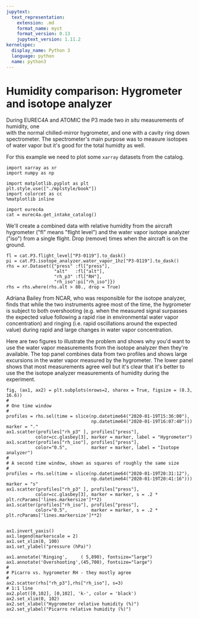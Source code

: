 ```yaml
---
jupytext:
  text_representation:
    extension: .md
    format_name: myst
    format_version: 0.13
    jupytext_version: 1.11.2
kernelspec:
  display_name: Python 3
  language: python
  name: python3
---
```


# Humidity comparison: Hygrometer and isotope analyzer

During EUREC4A and ATOMIC the P3 made two _in situ_ measurements of humidity, one  
with the normal chilled-mirror hygrometer, and one with a cavity ring down spectrometer.
The spectrometer's main purpose was to measure isotopes of water vapor but it's
good for the total humidty as well.

For this example we need to plot some `xarray` datasets from the catalog.

```{code-cell} ipython3
import xarray as xr
import numpy as np

import matplotlib.pyplot as plt
plt.style.use(["./mplstyle/book"])
import colorcet as cc
%matplotlib inline

import eurec4a
cat = eurec4a.get_intake_catalog()
```

We'll create a combined data with relative humidity from the aircraft hygrometer
("fl" means "flight level") and the water vapor isotope analyzer ("iso")
from a single flight. Drop (remove) times when the aircraft is on the ground.

```{code-cell} ipython3
fl = cat.P3.flight_level["P3-0119"].to_dask()
pi = cat.P3.isotope_analyzer.water_vapor_1hz["P3-0119"].to_dask()
rhs = xr.Dataset({"press" :fl["press"],
                  "alt"   :fl["alt"],
                  "rh_p3" :fl["RH"],
                  "rh_iso":pi["rh_iso"]})
rhs = rhs.where(rhs.alt > 80., drop = True)
```

Adriana Bailey from NCAR, who was responsible for the isotope analyzer, finds
that while the two instruments agree most of the time, the hygrometer is subject
to both overshooting (e.g. when the measured signal surpasses the expected value
following a rapid rise in environmental water vapor concentration) and ringing
(i.e. rapid oscillations around the expected value) during rapid and large changes in
water vapor concentration.

Here are two figures to illustrate the problem and shows why you'd want to use the
water vapor measurements from the isotope analyzer then they're available. The top
panel combines data from two profiles and shows large excursions in the water vapor
measured by the hygrometer. The lower panel shows that most measurements agree
well but it's clear that it's better to use the the isotope analyzer measurements of
humidity during the experiment.

```{code-cell} ipython3
fig, (ax1, ax2) = plt.subplots(nrows=2, sharex = True, figsize = (8.3, 16.6))
#
# One time window
#
profiles = rhs.sel(time = slice(np.datetime64("2020-01-19T15:36:00"),
                                np.datetime64("2020-01-19T16:07:40")))
marker = "."
ax1.scatter(profiles["rh_p3" ], profiles["press"],
           color=cc.glasbey[3], marker = marker, label = "Hygrometer")
ax1.scatter(profiles["rh_iso"], profiles["press"],
           color="0.5",         marker = marker, label = "Isotope analyzer")
#
# A second time window, shown as squares of roughly the same size
#
profiles = rhs.sel(time = slice(np.datetime64("2020-01-19T20:31:12"),
                                np.datetime64("2020-01-19T20:41:16")))
marker = "s"
ax1.scatter(profiles["rh_p3" ], profiles["press"],
           color=cc.glasbey[3], marker = marker, s = .2 * plt.rcParams['lines.markersize']**2)
ax1.scatter(profiles["rh_iso"], profiles["press"],
           color="0.5",         marker = marker, s = .2 * plt.rcParams['lines.markersize']**2)


ax1.invert_yaxis()
ax1.legend(markerscale = 2)
ax1.set_xlim(0, 100)
ax1.set_ylabel("pressure (hPa)")

ax1.annotate('Ringing',     ( 5,890), fontsize="large")
ax1.annotate('Overshooting',(45,700), fontsize="large")
#
# Picarro vs. hygrometer RH - they mostly agree
#
ax2.scatter(rhs["rh_p3"],rhs["rh_iso"], s=3)
# 1:1 line
ax2.plot([0,102], [0,102], 'k-', color = 'black')
ax2.set_xlim(0, 102)
ax2.set_xlabel("Hygrometer relative humidity (%)")
ax2.set_ylabel("Picarro relative humidity (%)")
```
